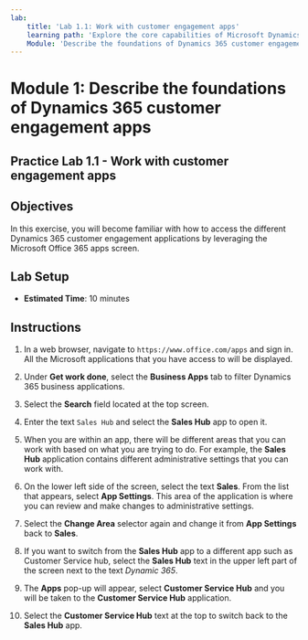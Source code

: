 ```yaml
---
lab:
    title: 'Lab 1.1: Work with customer engagement apps'
    learning path: 'Explore the core capabilities of Microsoft Dynamics 365 customer engagement apps'
    Module: 'Describe the foundations of Dynamics 365 customer engagement apps'
---
```


Module 1: Describe the foundations of Dynamics 365 customer engagement apps
========================

## Practice Lab 1.1 - Work with customer engagement apps 

## Objectives

In this exercise, you will become familiar with how to access the different Dynamics 365 customer engagement applications by leveraging the Microsoft Office 365 apps screen. 

## Lab Setup

  - **Estimated Time**: 10 minutes

## Instructions

1.  In a web browser, navigate to `https://www.office.com/apps` and sign in. All the Microsoft applications that you have access to will be displayed. 

2.  Under **Get work done**, select the **Business Apps** tab to filter Dynamics 365 business applications. 

3.  Select the **Search** field located at the top screen. 

4.  Enter the text `Sales Hub` and select the **Sales Hub** app to open it. 

5.  When you are within an app, there will be different areas that you can work with based on what you are trying to do. For example, the **Sales Hub** application contains different administrative settings that you can work with. 

6.  On the lower left side of the screen, select the text **Sales**. From the list that appears, select **App Settings**. This area of the application is where you can review and make changes to administrative settings.  

7.  Select the **Change Area** selector again and change it from **App Settings** back to **Sales**. 

8.  If you want to switch from the **Sales Hub** app to a different app such as Customer Service hub, select the **Sales Hub** text in the upper left part of the screen next to the text *Dynamic 365*.  

9.  The **Apps** pop-up will appear, select **Customer Service Hub** and you will be taken to the **Customer Service Hub** application. 

10. Select the **Customer Service Hub** text at the top to switch back to the **Sales Hub** app. 


